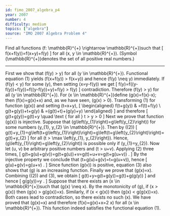 ```yaml
---
id: fimo_2007_algebra_p4
year: 2007
number: 4
difficulty: medium
topics: ["algebra"]
source: "IMO 2007 Algebra Problem 4"
---
```


Find all functions \(f: \mathbb{R}^{+} \rightarrow \mathbb{R}^{+}\)such that
\[
f(x+f(y))=f(x+y)+f(y)
\]
for all \(x, y \in \mathbb{R}^{+}\). (Symbol \(\mathbb{R}^{+}\)denotes the set of all positive real numbers.)


---
First we show that \(f(y) > y\) for all \(y \in \mathbb{R}^{+}\). Functional equation (1) yields \(f(x+f(y)) > f(x+y)\) and hence \(f(y) \neq y\) immediately. If \(f(y) < y\) for some \(y\), then setting \(x=y-f(y)\) we get
\[
f(y)=f((y-f(y))+f(y))=f((y-f(y))+y)+f(y) > f(y)
\]
contradiction. Therefore \(f(y) > y\) for all \(y \in \mathbb{R}^{+}\).
For \(x \in \mathbb{R}^{+}\)define \(g(x)=f(x)-x\); then \(f(x)=g(x)+x\) and, as we have seen, \(g(x) > 0\). Transforming (1) for function \(g(x)\) and setting \(t=x+y\),
\[
\begin{aligned}
f(t+g(y)) & =f(t)+f(y) \\
g(t+g(y))+t+g(y) & =(g(t)+t)+(g(y)+y)
\end{aligned}
\]
and therefore
\[
g(t+g(y))=g(t)+y \quad \text { for all } t > y > 0
\]
Next we prove that function \(g(x)\) is injective. Suppose that \(g\left(y_{1}\right)=g\left(y_{2}\right)\) for some numbers \(y_{1}, y_{2} \in \mathbb{R}^{+}\). Then by \((2)\)
\[
g(t)+y_{1}=g\left(t+g\left(y_{1}\right)\right)=g\left(t+g\left(y_{2}\right)\right)=g(t)+y_{2}
\]
for all \(t > \max \left\{y_{1}, y_{2}\right\}\). Hence, \(g\left(y_{1}\right)=g\left(y_{2}\right)\) is possible only if \(y_{1}=y_{2}\).
Now let \(u, v\) be arbitrary positive numbers and \(t > u+v\). Applying (2) three times,
\[
g(t+g(u)+g(v))=g(t+g(u))+v=g(t)+u+v=g(t+g(u+v)) .
\]
By the injective property we conclude that \(t+g(u)+g(v)=t+g(u+v)\), hence
\[
g(u)+g(v)=g(u+v) .
\]
Since function \(g(v)\) is positive, equation (3) also shows that \(g\) is an increasing function.
Finally we prove that \(g(x)=x\). Combining \((2)\) and (3), we obtain
\[
g(t)+y=g(t+g(y))=g(t)+g(g(y))
\]
and hence
\[
g(g(y))=y .
\]
Suppose that there exists an \(x \in \mathbb{R}^{+}\)such that \(g(x) \neq x\). By the monotonicity of \(g\), if \(x > g(x)\) then \(g(x) > g(g(x))=x\). Similarly, if \(x < g(x)\) then \(g(x) < g(g(x))=x\). Both cases lead to contradiction, so there exists no such \(x\).
We have proved that \(g(x)=x\) and therefore \(f(x)=g(x)+x=2 x\) for all \(x \in \mathbb{R}^{+}\). This function indeed satisfies the functional equation (1).
